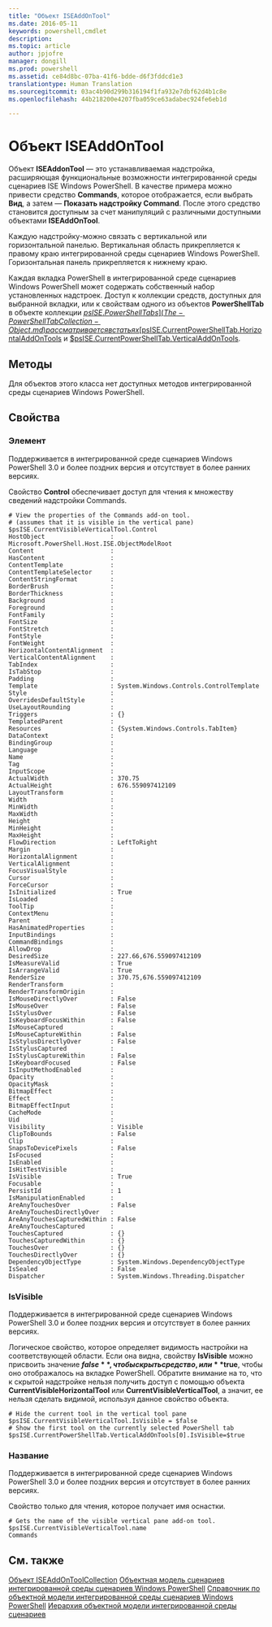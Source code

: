 ```yaml
---
title: "Объект ISEAddOnTool"
ms.date: 2016-05-11
keywords: powershell,cmdlet
description: 
ms.topic: article
author: jpjofre
manager: dongill
ms.prod: powershell
ms.assetid: ce84d8bc-07ba-41f6-bdde-d6f3fddcd1e3
translationtype: Human Translation
ms.sourcegitcommit: 03ac4b90d299b316194f1fa932e7dbf62d4b1c8e
ms.openlocfilehash: 44b218200e4207fba059ce63adabec924fe6eb1d

---
```


# Объект ISEAddOnTool
  Объект **ISEAddonTool** — это устанавливаемая надстройка, расширяющая функциональные возможности интегрированной среды сценариев ISE Windows PowerShell. В качестве примера можно привести средство **Commands**, которое отображается, если выбрать **Вид**, а затем — **Показать надстройку Command**. После этого средство становится доступным за счет манипуляций с различными доступными объектами **ISEAddOnTool**.

 Каждую надстройку\-можно связать с вертикальной или горизонтальной панелью. Вертикальная область прикрепляется к правому краю интегрированной среды сценариев Windows PowerShell. Горизонтальная панель прикрепляется к нижнему краю.

 Каждая вкладка PowerShell в интегрированной среде сценариев Windows PowerShell может содержать собственный набор установленных надстроек. Доступ к коллекции средств, доступных для выбранной вкладки, или к свойствам одного из объектов **PowerShellTab** в объекте коллекции [$psISE.PowerShellTabs](The-PowerShellTabCollection-Object.md) рассматривается в статьях [$psISE.CurrentPowerShellTab.HorizontalAddOnTools](The-ISEAddOnToolCollection-Object.md) и [$psISE.CurrentPowerShellTab.VerticalAddOnTools](The-ISEAddOnToolCollection-Object.md).

## Методы
 Для объектов этого класса нет доступных методов интегрированной среды сценариев Windows PowerShell.

## Свойства

###  <a name="Control"></a> Элемент
  Поддерживается в интегрированной среде сценариев Windows PowerShell 3.0 и более поздних версия и отсутствует в более ранних версиях.

 Свойство **Control** обеспечивает доступ для чтения к множеству сведений надстройки Commands.

```
# View the properties of the Commands add-on tool.
# (assumes that it is visible in the vertical pane)
$psISE.CurrentVisibleVerticalTool.Control
HostObject                  : Microsoft.PowerShell.Host.ISE.ObjectModelRoot
Content                     :
HasContent                  :
ContentTemplate             :
ContentTemplateSelector     :
ContentStringFormat         :
BorderBrush                 :
BorderThickness             :
Background                  :
Foreground                  :
FontFamily                  :
FontSize                    :
FontStretch                 :
FontStyle                   :
FontWeight                  :
HorizontalContentAlignment  :
VerticalContentAlignment    :
TabIndex                    :
IsTabStop                   :
Padding                     :
Template                    : System.Windows.Controls.ControlTemplate
Style                       :
OverridesDefaultStyle       :
UseLayoutRounding           :
Triggers                    : {}
TemplatedParent             :
Resources                   : {System.Windows.Controls.TabItem}
DataContext                 :
BindingGroup                :
Language                    :
Name                        :
Tag                         :
InputScope                  :
ActualWidth                 : 370.75
ActualHeight                : 676.559097412109
LayoutTransform             :
Width                       :
MinWidth                    :
MaxWidth                    :
Height                      :
MinHeight                   :
MaxHeight                   :
FlowDirection               : LeftToRight
Margin                      :
HorizontalAlignment         :
VerticalAlignment           :
FocusVisualStyle            :
Cursor                      :
ForceCursor                 :
IsInitialized               : True
IsLoaded                    :
ToolTip                     :
ContextMenu                 :
Parent                      :
HasAnimatedProperties       :
InputBindings               :
CommandBindings             :
AllowDrop                   :
DesiredSize                 : 227.66,676.559097412109
IsMeasureValid              : True
IsArrangeValid              : True
RenderSize                  : 370.75,676.559097412109
RenderTransform             :
RenderTransformOrigin       :
IsMouseDirectlyOver         : False
IsMouseOver                 : False
IsStylusOver                : False
IsKeyboardFocusWithin       : False
IsMouseCaptured             :
IsMouseCaptureWithin        : False
IsStylusDirectlyOver        : False
IsStylusCaptured            :
IsStylusCaptureWithin       : False
IsKeyboardFocused           : False
IsInputMethodEnabled        :
Opacity                     :
OpacityMask                 :
BitmapEffect                :
Effect                      :
BitmapEffectInput           :
CacheMode                   :
Uid                         :
Visibility                  : Visible
ClipToBounds                : False
Clip                        :
SnapsToDevicePixels         : False
IsFocused                   :
IsEnabled                   :
IsHitTestVisible            :
IsVisible                   : True
Focusable                   :
PersistId                   : 1
IsManipulationEnabled       :
AreAnyTouchesOver           : False
AreAnyTouchesDirectlyOver   :
AreAnyTouchesCapturedWithin : False
AreAnyTouchesCaptured       :
TouchesCaptured             : {}
TouchesCapturedWithin       : {}
TouchesOver                 : {}
TouchesDirectlyOver         : {}
DependencyObjectType        : System.Windows.DependencyObjectType
IsSealed                    : False
Dispatcher                  : System.Windows.Threading.Dispatcher

```

###  <a name="IsVisible"></a> IsVisible
  Поддерживается в интегрированной среде сценариев Windows PowerShell 3.0 и более поздних версия и отсутствует в более ранних версиях.

 Логическое свойство, которое определяет видимость настройки на соответствующей области. Если она видна, свойству **IsVisible** можно присвоить значение **$false**, чтобы скрыть средство, или **$true**, чтобы оно отображалось на вкладке PowerShell. Обратите внимание на то, что к скрытой надстройке нельзя получить доступ с помощью объекта **CurrentVisibleHorizontalTool** или **CurrentVisibleVerticalTool**, а значит, ее нельзя сделать видимой, используя данное свойство объекта.

```
# Hide the current tool in the vertical tool pane
$psISE.CurrentVisibleVerticalTool.IsVisible = $false
# Show the first tool on the currently selected PowerShell tab
$psISE.CurrentPowerShellTab.VerticalAddOnTools[0].IsVisible=$true

```

###  <a name="name"></a> Название
  Поддерживается в интегрированной среде сценариев Windows PowerShell 3.0 и более поздних версия и отсутствует в более ранних версиях.

 Свойство только для чтения, которое получает имя оснастки.

```
# Gets the name of the visible vertical pane add-on tool.
$psISE.CurrentVisibleVerticalTool.name
Commands

```

## См. также
 [Объект ISEAddOnToolCollection](The-ISEAddOnToolCollection-Object.md)
 [Объектная модель сценариев интегрированной среды сценариев Windows PowerShell](The-Windows-PowerShell-ISE-Scripting-Object-Model.md)
 [Справочник по объектной модели интегрированной среды сценариев Windows PowerShell](Windows-PowerShell-ISE-Object-Model-Reference.md)
 [Иерархия объектной модели интегрированной среды сценариев](The-ISE-Object-Model-Hierarchy.md)




<!--HONumber=Jun16_HO4-->


